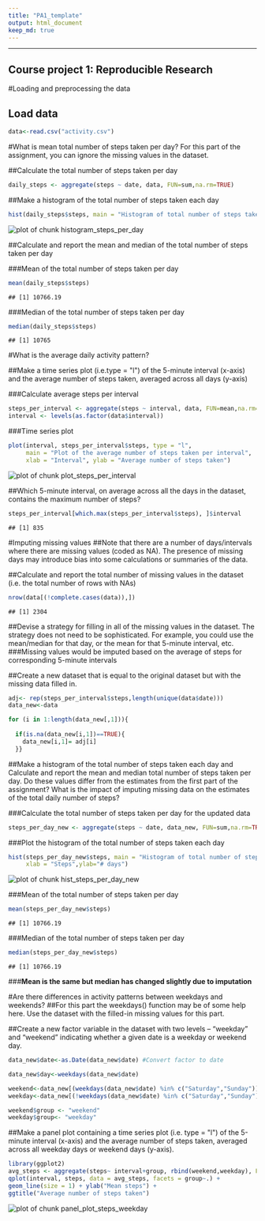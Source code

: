 ```yaml
---
title: "PA1_template"
output: html_document
keep_md: true
---
```



-----------------------------------------
Course project 1: Reproducible Research
-----------------------------------------

#Loading and preprocessing the data

## Load data


```r
data<-read.csv("activity.csv")
```

#What is mean total number of steps taken per day?
For this part of the assignment, you can ignore the missing values in the dataset.

##Calculate the total number of steps taken per day

```r
daily_steps <- aggregate(steps ~ date, data, FUN=sum,na.rm=TRUE)
```

##Make a histogram of the total number of steps taken each day

```r
hist(daily_steps$steps, main = "Histogram of total number of steps taken each day", xlab = "Steps",ylab="# days")
```

![plot of chunk histogram_steps_per_day](figure/histogram_steps_per_day-1.png)





##Calculate and report the mean and median of the total number of steps taken per day


###Mean of the total number of steps taken per day

```r
mean(daily_steps$steps)
```

```
## [1] 10766.19
```
###Median of the total number of steps taken per day

```r
median(daily_steps$steps)
```

```
## [1] 10765
```

#What is the average daily activity pattern?

##Make a time series plot (i.e.type = "l") of the 5-minute interval (x-axis) and the average number of steps taken, averaged across all days (y-axis)

###Calculate average steps per interval

```r
steps_per_interval <- aggregate(steps ~ interval, data, FUN=mean,na.rm=TRUE)
interval <- levels(as.factor(data$interval))
```
###Time series plot

```r
plot(interval, steps_per_interval$steps, type = "l",
     main = "Plot of the average number of steps taken per interval",
     xlab = "Interval", ylab = "Average number of steps taken")
```

![plot of chunk plot_steps_per_interval](figure/plot_steps_per_interval-1.png)



##Which 5-minute interval, on average across all the days in the dataset, contains the maximum number of steps?

```r
steps_per_interval[which.max(steps_per_interval$steps), ]$interval
```

```
## [1] 835
```


#Imputing missing values
##Note that there are a number of days/intervals where there are missing values (coded as NA). The presence of missing days may introduce bias into some calculations or summaries of the data.

##Calculate and report the total number of missing values in the dataset (i.e. the total number of rows with NAs)

```r
nrow(data[(!complete.cases(data)),])
```

```
## [1] 2304
```

##Devise a strategy for filling in all of the missing values in the dataset. The strategy does not need to be sophisticated. For example, you could use the mean/median for that day, or the mean for that 5-minute interval, etc.
###Missing values would be imputed based on the average of steps for corresponding 5-minute intervals

##Create a new dataset that is equal to the original dataset but with the missing data filled in.

```r
adj<- rep(steps_per_interval$steps,length(unique(data$date)))
data_new<-data

for (i in 1:length(data_new[,1])){  
  
  if(is.na(data_new[i,1])==TRUE){
    data_new[i,1]= adj[i]
  }}
```

##Make a histogram of the total number of steps taken each day and Calculate and report the mean and median total number of steps taken per day. Do these values differ from the estimates from the first part of the assignment? What is the impact of imputing missing data on the estimates of the total daily number of steps?

###Calculate the total number of steps taken per day for the updated data

```r
steps_per_day_new <- aggregate(steps ~ date, data_new, FUN=sum,na.rm=TRUE)
```

###Plot the histogram of the total number of steps taken each day 

```r
hist(steps_per_day_new$steps, main = "Histogram of total number of steps taken each day", 
     xlab = "Steps",ylab="# days")
```

![plot of chunk hist_steps_per_day_new](figure/hist_steps_per_day_new-1.png)

###Mean of the total number of steps taken per day

```r
mean(steps_per_day_new$steps)
```

```
## [1] 10766.19
```

###Median of the total number of steps taken per day

```r
median(steps_per_day_new$steps)
```

```
## [1] 10766.19
```

###**Mean is the same but median has changed slightly due to imputation**


#Are there differences in activity patterns between weekdays and weekends?
##For this part the weekdays() function may be of some help here. Use the dataset with the filled-in missing values for this part.

##Create a new factor variable in the dataset with two levels – “weekday” and “weekend” indicating whether a given date is a weekday or weekend day.

```r
data_new$date<-as.Date(data_new$date) #Convert factor to date

data_new$day<-weekdays(data_new$date)

weekend<-data_new[(weekdays(data_new$date) %in% c("Saturday","Sunday")),]   
weekday<-data_new[(!weekdays(data_new$date) %in% c("Saturday","Sunday")),]

weekend$group <- "weekend"
weekday$group<- "weekday"
```

##Make a panel plot containing a time series plot (i.e. type = "l") of the 5-minute interval (x-axis) and the average number of steps taken, averaged across all weekday days or weekend days (y-axis). 

```r
library(ggplot2)
avg_steps <- aggregate(steps~ interval+group, rbind(weekend,weekday), FUN=mean,na.rm=TRUE)
qplot(interval, steps, data = avg_steps, facets = group~.) + 
geom_line(size = 1) + ylab("Mean steps") + 
ggtitle("Average number of steps taken")
```

![plot of chunk panel_plot_steps_weekday](figure/panel_plot_steps_weekday-1.png)



